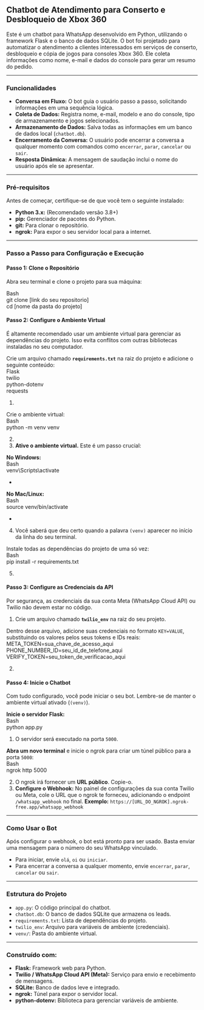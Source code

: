 ## **Chatbot de Atendimento para Conserto e Desbloqueio de Xbox 360**

Este é um chatbot para WhatsApp desenvolvido em Python, utilizando o framework Flask e o banco de dados SQLite. O bot foi projetado para automatizar o atendimento a clientes interessados em serviços de conserto, desbloqueio e cópia de jogos para consoles Xbox 360\. Ele coleta informações como nome, e-mail e dados do console para gerar um resumo do pedido.

---

### **Funcionalidades**

* **Conversa em Fluxo:** O bot guia o usuário passo a passo, solicitando informações em uma sequência lógica.  
* **Coleta de Dados:** Registra nome, e-mail, modelo e ano do console, tipo de armazenamento e jogos selecionados.  
* **Armazenamento de Dados:** Salva todas as informações em um banco de dados local (`chatbot.db`).  
* **Encerramento da Conversa:** O usuário pode encerrar a conversa a qualquer momento com comandos como `encerrar`, `parar`, `cancelar` ou `sair`.  
* **Resposta Dinâmica:** A mensagem de saudação inclui o nome do usuário após ele se apresentar.

---

### **Pré-requisitos**

Antes de começar, certifique-se de que você tem o seguinte instalado:

* **Python 3.x:** (Recomendado versão 3.8+)  
* **pip:** Gerenciador de pacotes do Python.  
* **git:** Para clonar o repositório.  
* **ngrok:** Para expor o seu servidor local para a internet.

---

### **Passo a Passo para Configuração e Execução**

#### **Passo 1: Clone o Repositório**

Abra seu terminal e clone o projeto para sua máquina:

Bash  
git clone \[link do seu repositorio\]  
cd \[nome da pasta do projeto\]

#### **Passo 2: Configure o Ambiente Virtual**

É altamente recomendado usar um ambiente virtual para gerenciar as dependências do projeto. Isso evita conflitos com outras bibliotecas instaladas no seu computador.

Crie um arquivo chamado **`requirements.txt`** na raiz do projeto e adicione o seguinte conteúdo:  
Flask  
twilio  
python-dotenv  
requests

1. 

Crie o ambiente virtual:  
Bash  
python \-m venv venv

2.   
3. **Ative o ambiente virtual.** Este é um passo crucial:

**No Windows:**  
Bash  
venv\\Scripts\\activate

* 

**No Mac/Linux:**  
Bash  
source venv/bin/activate

*   
4. Você saberá que deu certo quando a palavra `(venv)` aparecer no início da linha do seu terminal.

Instale todas as dependências do projeto de uma só vez:  
Bash  
pip install \-r requirements.txt

5. 

#### **Passo 3: Configure as Credenciais da API**

Por segurança, as credenciais da sua conta Meta (WhatsApp Cloud API) ou Twilio não devem estar no código.

1. Crie um arquivo chamado **`twilio_env`** na raiz do seu projeto.

Dentro desse arquivo, adicione suas credenciais no formato `KEY=VALUE`, substituindo os valores pelos seus tokens e IDs reais:  
META\_TOKEN=sua\_chave\_de\_acesso\_aqui  
PHONE\_NUMBER\_ID=seu\_id\_de\_telefone\_aqui  
VERIFY\_TOKEN=seu\_token\_de\_verificacao\_aqui

2. 

#### **Passo 4: Inicie o Chatbot**

Com tudo configurado, você pode iniciar o seu bot. Lembre-se de manter o ambiente virtual ativado (`(venv)`).

**Inicie o servidor Flask:**  
Bash  
python app.py

1. O servidor será executado na porta `5000`.

**Abra um novo terminal** e inicie o ngrok para criar um túnel público para a porta `5000`:  
Bash  
ngrok http 5000

2. O ngrok irá fornecer um **URL público**. Copie-o.  
3. **Configure o Webhook:** No painel de configurações da sua conta Twilio ou Meta, cole o URL que o ngrok te forneceu, adicionando o endpoint `/whatsapp_webhook` no final. **Exemplo:** `https://[URL_DO_NGROK].ngrok-free.app/whatsapp_webhook`

---

### **Como Usar o Bot**

Após configurar o webhook, o bot está pronto para ser usado. Basta enviar uma mensagem para o número do seu WhatsApp vinculado.

* Para iniciar, envie `olá`, `oi` ou `iniciar`.  
* Para encerrar a conversa a qualquer momento, envie `encerrar`, `parar`, `cancelar` ou `sair`.

---

### **Estrutura do Projeto**

* `app.py`: O código principal do chatbot.  
* `chatbot.db`: O banco de dados SQLite que armazena os leads.  
* `requirements.txt`: Lista de dependências do projeto.  
* `twilio_env`: Arquivo para variáveis de ambiente (credenciais).  
* `venv/`: Pasta do ambiente virtual.

---

### **Construído com:**

* **Flask:** Framework web para Python.  
* **Twilio / WhatsApp Cloud API (Meta):** Serviço para envio e recebimento de mensagens.  
* **SQLite:** Banco de dados leve e integrado.  
* **ngrok:** Túnel para expor o servidor local.  
* **python-dotenv:** Biblioteca para gerenciar variáveis de ambiente.

